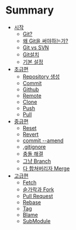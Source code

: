 ﻿# Summary
* [시작](README.md)
    * [Git?](posts/Chap1.md)
    * [왜 Git을 써야하는가?](posts/Chap2.md)
    * [Git vs SVN]()
    * [Git설치]()
    * [기본 설정]()
* [초급편]()
    * [Repository 생성]()
    * [Commit]()
    * [Github]()
    * [Remote]()
    * [Clone]()
    * [Push]()
    * [Pull]()
* [중급편]()
    * [Reset]()
    * [Revert]()
    * [commit --amend]()
    * [.gitignore]()
    * [충돌 해결]()
    * [그냥 Branch]()
    * [다 합쳐버리자 Merge]()
* [고급편]()
    * [Fetch]()
    * [숟가락과 Fork]()
    * [Pull Request]()
    * [Rebase]()
    * [Tag]()
    * [Blame]()
    * [SubModule]()